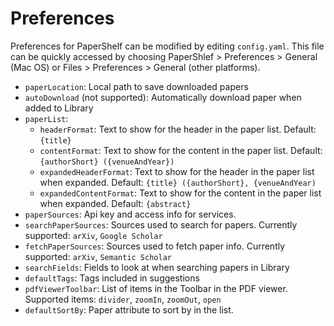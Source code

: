 # Preferences

Preferences for PaperShelf can be modified by editing `config.yaml`. This file can be quickly accessed by choosing PaperShlef > Preferences > General (Mac OS) or Files > Preferences > General (other platforms).

- `paperLocation`: Local path to save downloaded papers
- `autoDownload` (not supported): Automatically download paper when added to Library
- `paperList`: 
  - `headerFormat`: Text to show for the header in the paper list. Default: `{title}`
  - `contentFormat`: Text to show for the content in the paper list. Default: `{authorShort} ({venueAndYear})`
  - `expandedHeaderFormat`: Text to show for the header in the paper list when expanded. Default: `{title} ({authorShort}, {venueAndYear)`
  - `expandedContentFormat`: Text to show for the content in the paper list when expanded. Default: `{abstract}`
- `paperSources`: Api key and access info for services. 
- `searchPaperSources`: Sources used to search for papers. Currently supported: `arXiv`, `Google Scholar`
- `fetchPaperSources`: Sources used to fetch paper info. Currently supported: `arXiv`, `Semantic Scholar`
- `searchFields`: Fields to look at when searching papers in Library
- `defaultTags`: Tags included in suggestions
- `pdfViewerToolbar`: List of items in the Toolbar in the PDF viewer. Supported items: `divider`, `zoomIn`, `zoomOut`, `open`
- `defaultSortBy`: Paper attribute to sort by in the list.
